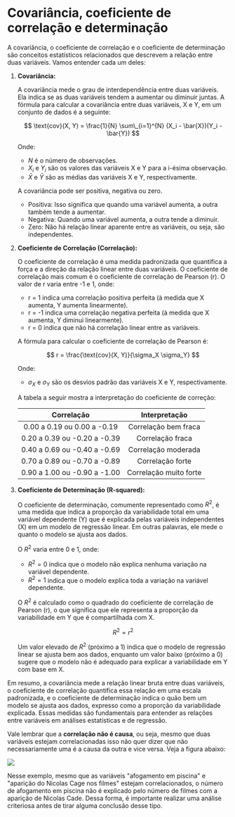 # Covariância, coeficiente de correlação e determinação

A covariância, o coeficiente de correlação e o coeficiente de determinação são conceitos estatísticos relacionados que descrevem a relação entre duas variáveis. Vamos entender cada um deles:

1. **Covariância:**

   A covariância mede o grau de interdependência entre duas variáveis. Ela indica se as duas variáveis tendem a aumentar ou diminuir juntas. A fórmula para calcular a covariância entre duas variáveis, X e Y, em um conjunto de dados é a seguinte:

   $$
   \text{cov}(X, Y) = \frac{1}{N} \sum\_{i=1}^{N} (X_i - \bar{X})(Y_i - \bar{Y})
   $$

   Onde:

   - $N$ é o número de observações.
   - $X_i$ e $Y_i$ são os valores das variáveis X e Y para a i-ésima observação.
   - $\bar{X}$ e $\bar{Y}$ são as médias das variáveis X e Y, respectivamente.

   A covariância pode ser positiva, negativa ou zero.

   - Positiva: Isso significa que quando uma variável aumenta, a outra também tende a aumentar.
   - Negativa: Quando uma variável aumenta, a outra tende a diminuir.
   - Zero: Não há relação linear aparente entre as variáveis, ou seja, são independentes.

2. **Coeficiente de Correlação (Correlação):**

   O coeficiente de correlação é uma medida padronizada que quantifica a força e a direção da relação linear entre duas variáveis. O coeficiente de correlação mais comum é o coeficiente de correlação de Pearson (r). O valor de r varia entre -1 e 1, onde:

   - r = 1 indica uma correlação positiva perfeita (à medida que X aumenta, Y aumenta linearmente).
   - r = -1 indica uma correlação negativa perfeita (à medida que X aumenta, Y diminui linearmente).
   - r = 0 indica que não há correlação linear entre as variáveis.

   A fórmula para calcular o coeficiente de correlação de Pearson é:

   $$
   r = \frac{\text{cov}(X, Y)}{\sigma_X \sigma_Y}
   $$

   Onde:

   - $\sigma_X$ e $\sigma_Y$ são os desvios padrão das variáveis X e Y, respectivamente.

   A tabela a seguir mostra a interpretação do coeficiente de correção:

   |          Correlação          |     Interpretação      |
   | :--------------------------: | :--------------------: |
   | 0.00 a 0.19 ou 0.00 a -0.19  |  Correlação bem fraca  |
   | 0.20 a 0.39 ou -0.20 a -0.39 |    Correlação fraca    |
   | 0.40 a 0.69 ou -0.40 a -0.69 |  Correlação moderada   |
   | 0.70 a 0.89 ou -0.70 a -0.89 |    Correlação forte    |
   | 0.90 a 1.00 ou -0.90 a -1.00 | Correlação muito forte |

3. **Coeficiente de Determinação (R-squared):**

   O coeficiente de determinação, comumente representado como $R^2$, é uma medida que indica a proporção da variabilidade total em uma variável dependente (Y) que é explicada pelas variáveis independentes (X) em um modelo de regressão linear. Em outras palavras, ele mede o quanto o modelo se ajusta aos dados.

   O $R^2$ varia entre 0 e 1, onde:

   - $R^2 = 0$ indica que o modelo não explica nenhuma variação na variável dependente.
   - $R^2 = 1$ indica que o modelo explica toda a variação na variável dependente.

   O $R^2$ é calculado como o quadrado do coeficiente de correlação de Pearson (r), o que significa que ele representa a proporção da variabilidade em Y que é compartilhada com X.

   $$
   R^2 = r^2
   $$

   Um valor elevado de $R^2$ (próximo a 1) indica que o modelo de regressão linear se ajusta bem aos dados, enquanto um valor baixo (próximo a 0) sugere que o modelo não é adequado para explicar a variabilidade em Y com base em X.

Em resumo, a covariância mede a relação linear bruta entre duas variáveis, o coeficiente de correlação quantifica essa relação em uma escala padronizada, e o coeficiente de determinação indica o quão bem um modelo se ajusta aos dados, expresso como a proporção da variabilidade explicada. Essas medidas são fundamentais para entender as relações entre variáveis em análises estatísticas e de regressão.

Vale lembrar que a **correlação não é causa**, ou seja, mesmo que duas variáveis estejam correlacionadas isso não quer dizer que não necessariamente uma é a causa da outra e vice versa. Veja a figura abaixo:

![](exemplo-de-corelacao-nao-e-causa.png)

Nesse exemplo, mesmo que as variáveis "afogamento em piscina" e "aparição do Nicolas Cage nos filmes" estejam correlacionados, o número de afogamento em piscina não é explicado pelo número de filmes com a aparição de Nicolas Cade. Dessa forma, é importante realizar uma análise criteriosa antes de tirar alguma conclusão desse tipo.